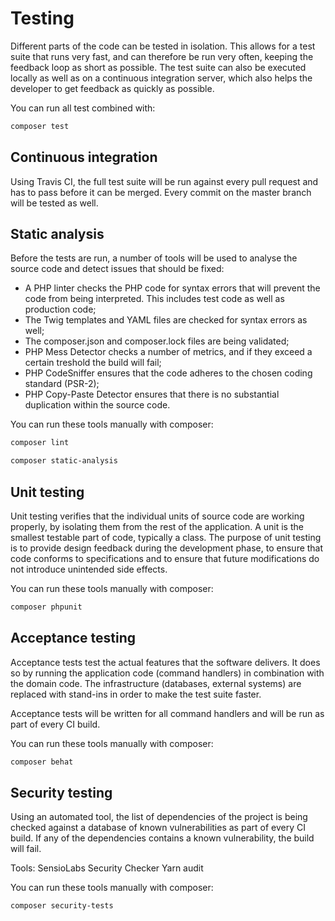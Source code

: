 # Testing

Different parts of the code can be tested in isolation. This allows for a test suite that runs very fast, and can
therefore be run very often, keeping the feedback loop as short as possible. The test suite can also be executed locally
as well as on a continuous integration server, which also helps the developer to get feedback as quickly as possible.

You can run all test combined with:

```bash
composer test
``` 

## Continuous integration

Using Travis CI, the full test suite will be run against every pull request and has to pass before it can be merged.
Every commit on the master branch will be tested as well.

## Static analysis

Before the tests are run, a number of tools will be used to analyse the source code and detect issues that should be
fixed:

 - A PHP linter checks the PHP code for syntax errors that will prevent the code from being interpreted. This includes
test code as well as production code;
 - The Twig templates and YAML files are checked for syntax errors as well;
 - The composer.json and composer.lock files are being validated;
 - PHP Mess Detector checks a number of metrics, and if they exceed a certain treshold the build will fail;
 - PHP CodeSniffer ensures that the code adheres to the chosen coding standard (PSR-2);
 - PHP Copy-Paste Detector ensures that there is no substantial duplication within the source code.
 
You can run these tools manually with composer:

```bash
composer lint

composer static-analysis
``` 

## Unit testing

Unit testing verifies that the individual units of source code are working properly, by isolating them from the rest of
the application. A unit is the smallest testable part of code, typically a class. The purpose of unit testing is to
provide design feedback during the development phase, to ensure that code conforms to specifications and to ensure that
future modifications do not introduce unintended side effects.

You can run these tools manually with composer:

```bash
composer phpunit
``` 

## Acceptance testing

Acceptance tests test the actual features that the software delivers. It does so by running the application code
(command handlers) in combination with the domain code. The infrastructure (databases, external systems) are replaced
with stand-ins in order to make the test suite faster.

Acceptance tests will be written for all command handlers and will be run as part of every CI build.

You can run these tools manually with composer:

```bash
composer behat
``` 

## Security testing

Using an automated tool, the list of dependencies of the project is being checked against a database of known
vulnerabilities as part of every CI build. If any of the dependencies contains a known vulnerability, the build will
fail.

Tools: SensioLabs Security Checker
       Yarn audit

You can run these tools manually with composer:

```bash
composer security-tests
``` 
